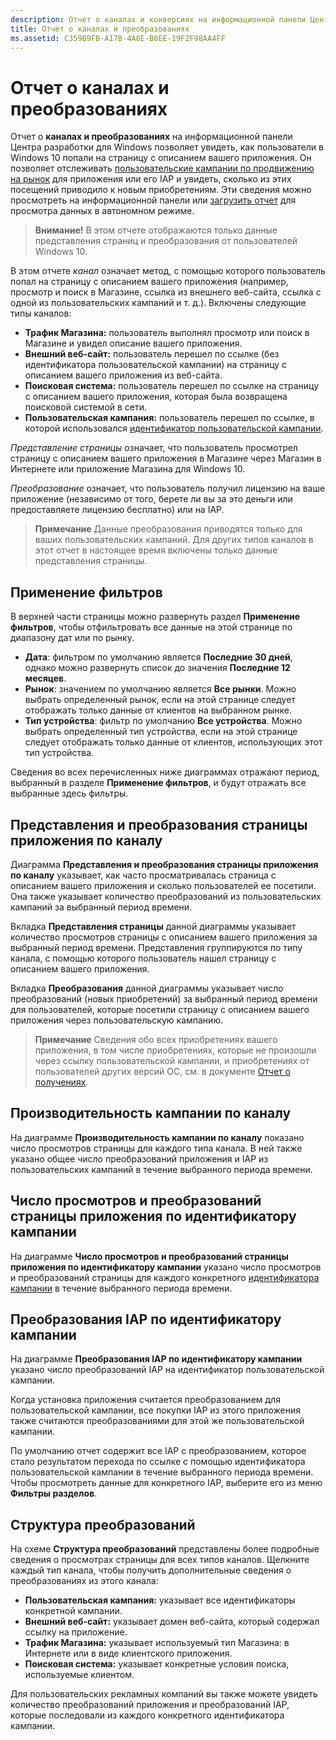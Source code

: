 ```yaml
---
description: Отчет о каналах и конверсиях на информационной панели Центра разработки показывает, как пользователи Windows 10 попали на страницу с описанием приложения.
title: Отчет о каналах и преобразованиях
ms.assetid: C359B9FB-A17B-4A8E-B8EE-19F2F98AA4FF
---
```


# Отчет о каналах и преобразованиях


Отчет о **каналах и преобразованиях** на информационной панели Центра разработки для Windows позволяет увидеть, как пользователи в Windows 10 попали на страницу с описанием вашего приложения. Он позволяет отслеживать [пользовательские кампании по продвижению на рынок](create-a-custom-app-promotion-campaign.md) для приложения или его IAP и увидеть, сколько из этих посещений приводило к новым приобретениям. Эти сведения можно просмотреть на информационной панели или [загрузить отчет](download-analytic-reports.md) для просмотра данных в автономном режиме.

> **Внимание!** В этом отчете отображаются только данные представления страниц и преобразования от пользователей Windows 10.

 

В этом отчете *канал* означает метод, с помощью которого пользователь попал на страницу с описанием вашего приложения (например, просмотр и поиск в Магазине, ссылка из внешнего веб-сайта, ссылка с одной из пользовательских кампаний и т. д.). Включены следующие типы каналов:

-   **Трафик Магазина:** пользователь выполнял просмотр или поиск в Магазине и увидел описание вашего приложения.
-   **Внешний веб-сайт:** пользователь перешел по ссылке (без идентификатора пользовательской кампании) на страницу с описанием вашего приложения из веб-сайта.
-   **Поисковая система:** пользователь перешел по ссылке на страницу с описанием вашего приложения, которая была возвращена поисковой системой в сети.
-   **Пользовательская кампания:** пользователь перешел по ссылке, в которой использовался [идентификатор пользовательской кампании](create-a-custom-app-promotion-campaign.md).

*Представление страницы* означает, что пользователь просмотрел страницу с описанием вашего приложения в Магазине через Магазин в Интернете или приложение Магазина для Windows 10.

*Преобразование* означает, что пользователь получил лицензию на ваше приложение (независимо от того, берете ли вы за это деньги или предоставляете лицензию бесплатно) или на IAP.

> **Примечание** Данные преобразования приводятся только для ваших пользовательских кампаний. Для других типов каналов в этот отчет в настоящее время включены только данные представления страницы.

 

## Применение фильтров


В верхней части страницы можно развернуть раздел **Применение фильтров**, чтобы отфильтровать все данные на этой странице по диапазону дат или по рынку.

-   **Дата**: фильтром по умолчанию является **Последние 30 дней**, однако можно развернуть список до значения **Последние 12 месяцев**.
-   **Рынок**: значением по умолчанию является **Все рынки**. Можно выбрать определенный рынок, если на этой странице следует отображать только данные от клиентов на выбранном рынке.
-   **Тип устройства**: фильтр по умолчанию **Все устройства**. Можно выбрать определенный тип устройства, если на этой странице следует отображать только данные от клиентов, использующих этот тип устройства.

Сведения во всех перечисленных ниже диаграммах отражают период, выбранный в разделе **Применение фильтров**, и будут отражать все выбранные здесь фильтры.

## Представления и преобразования страницы приложения по каналу


Диаграмма **Представления и преобразования страницы приложения по каналу** указывает, как часто просматривалась страница с описанием вашего приложения и сколько пользователей ее посетили. Она также указывает количество преобразований из пользовательских кампаний за выбранный период времени.

Вкладка **Представления страницы** данной диаграммы указывает количество просмотров страницы с описанием вашего приложения за выбранный период времени. Представления группируются по типу канала, с помощью которого пользователь нашел страницу с описанием вашего приложения.

Вкладка **Преобразования** данной диаграммы указывает число преобразований (новых приобретений) за выбранный период времени для пользователей, которые посетили страницу с описанием вашего приложения через пользовательскую кампанию.

> **Примечание** Сведения обо всех приобретениях вашего приложения, в том числе приобретениях, которые не произошли через ссылку пользовательской кампании, и приобретениях от пользователей других версий ОС, см. в документе [Отчет о получениях](acquisitions-report.md).

 

## Производительность кампании по каналу


На диаграмме **Производительность кампании по каналу** показано число просмотров страницы для каждого типа канала. В ней также указано общее число преобразований приложения и IAP из пользовательских кампаний в течение выбранного периода времени.

## Число просмотров и преобразований страницы приложения по идентификатору кампании


На диаграмме **Число просмотров и преобразований страницы приложения по идентификатору кампании** указано число просмотров и преобразований страницы для каждого конкретного [идентификатора кампании](create-a-custom-app-promotion-campaign.md) в течение выбранного периода времени.

##  Преобразования IAP по идентификатору кампании


На диаграмме **Преобразования IAP по идентификатору кампании** указано число преобразований IAP на идентификатор пользовательской кампании.

Когда установка приложения считается преобразованием для пользовательской кампании, все покупки IAP из этого приложения также считаются преобразованиями для этой же пользовательской кампании.

По умолчанию отчет содержит все IAP с преобразованием, которое стало результатом перехода по ссылке с помощью идентификатора пользовательской кампании в течение выбранного периода времени. Чтобы просмотреть данные для конкретного IAP, выберите его из меню **Фильтры разделов**.

## Структура преобразований


На схеме **Структура преобразований** представлены более подробные сведения о просмотрах страницы для всех типов каналов. Щелкните каждый тип канала, чтобы получить дополнительные сведения о преобразованиях из этого канала:

-   **Пользовательская кампания:** указывает все идентификаторы конкретной кампании.
-   **Внешний веб-сайт:** указывает домен веб-сайта, который содержал ссылку на приложение.
-   **Трафик Магазина:** указывает используемый тип Магазина: в Интернете или в виде клиентского приложения.
-   **Поисковая система:** указывает конкретные условия поиска, используемые клиентом.

Для пользовательских рекламных компаний вы также можете увидеть количество преобразований приложения и преобразований IAP, которые последовали из каждого конкретного идентификатора кампании.

 

 






<!--HONumber=Mar16_HO1-->


